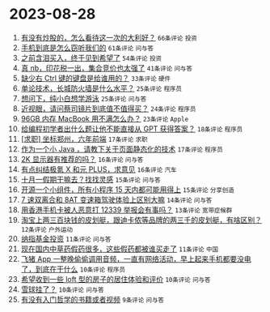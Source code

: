 # 2023-08-28

1. [有没有炒股的，怎么看待这一次的大利好？](https://www.v2ex.com/t/968740) `66条评论` `投资`
1. [手机到底是怎么窃听我们的](https://www.v2ex.com/t/968739) `61条评论` `问与答`
1. [之前含泪买入，终于见到希望了](https://www.v2ex.com/t/968738) `54条评论` `投资`
1. [真 nb，印花税一出，集合竞价也太强了](https://www.v2ex.com/t/968742) `41条评论` `问与答`
1. [缺少右 Ctrl 键的键盘是给谁用的？](https://www.v2ex.com/t/968801) `33条评论` `硬件`
1. [单论技术，长城防火墙是什么水平？](https://www.v2ex.com/t/968797) `25条评论` `程序员`
1. [想问下，纯小白想学游泳](https://www.v2ex.com/t/968774) `25条评论` `问与答`
1. [近视眼，请问蔡司镜片到底值不值得买？](https://www.v2ex.com/t/968798) `24条评论` `程序员`
1. [96GB 内存 MacBook 用不满怎么办？](https://www.v2ex.com/t/968789) `23条评论` `Apple`
1. [给编程初学者出什么题让他不能直接从 GPT 获得答案？](https://www.v2ex.com/t/968780) `18条评论` `程序员`
1. [[求职] 坐标郑州，六年前端](https://www.v2ex.com/t/968775) `17条评论` `求职`
1. [作为一个小 Java ，请教下关于页面静态化的技术](https://www.v2ex.com/t/968750) `17条评论` `程序员`
1. [2K 显示器有推荐的吗？](https://www.v2ex.com/t/968787) `16条评论` `问与答`
1. [有点纠结极氪 X 和元 PLUS，求意见](https://www.v2ex.com/t/968753) `16条评论` `汽车`
1. [十月一假期干嘛去？找找灵感](https://www.v2ex.com/t/968752) `15条评论` `问与答`
1. [开源一个小组件，所有小程序 15 天内都可能用得上](https://www.v2ex.com/t/968745) `15条评论` `分享创造`
1. [7 速双离合和 8AT 变速箱驾驶体验上区别大嘛](https://www.v2ex.com/t/968733) `14条评论` `问与答`
1. [用香港手机卡被人恶意打 12339 举报会有事吗？](https://www.v2ex.com/t/968799) `13条评论` `宽带症候群`
1. [淘宝上两三百块钱的皮划艇，跟迪卡侬等品牌的两三千的皮划艇，有啥区别？](https://www.v2ex.com/t/968732) `12条评论` `户外运动`
1. [纳指基金投资](https://www.v2ex.com/t/968783) `11条评论` `问与答`
1. [现在国内中草药假药很多，这些假药都被谁买走了](https://www.v2ex.com/t/968769) `11条评论` `中国`
1. [飞猪 App 一整晚偷偷调用音频，一直有网络活动，早上起来手机都要没电了，到底在干什么](https://www.v2ex.com/t/968813) `10条评论` `程序员`
1. [希望收到一些 loft 型的房子的居住体验和评价](https://www.v2ex.com/t/968790) `10条评论` `问与答`
1. [雪球挂了？](https://www.v2ex.com/t/968749) `10条评论` `问与答`
1. [有没有入门哲学的书籍或者视频](https://www.v2ex.com/t/968804) `9条评论` `问与答`
